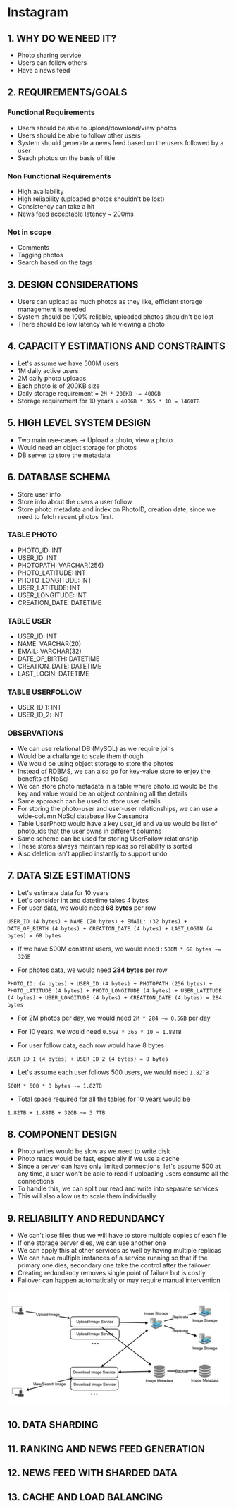 # Instagram

## 1. WHY DO WE NEED IT?

- Photo sharing service
- Users can follow others
- Have a news feed


## 2. REQUIREMENTS/GOALS

### Functional Requirements
- Users should be able to upload/download/view photos
- Users should be able to follow other users
- System should generate a news feed based on the users followed by a user
- Seach photos on the basis of title


### Non Functional Requirements
- High availability
- High reliability (uploaded photos shouldn't be lost)
- Consistency can take a hit 
- News feed acceptable latency ~ 200ms


### Not in scope
- Comments
- Tagging photos
- Search based on the tags


## 3. DESIGN CONSIDERATIONS
- Users can upload as much photos as they like, efficient storage management is needed
- System should be 100% reliable, uploaded photos shouldn't be lost
- There should be low latency while viewing a photo

## 4. CAPACITY ESTIMATIONS AND CONSTRAINTS
- Let's assume we have 500M users
- 1M daily active users
- 2M daily photo uploads
- Each photo is of 200KB size
- Daily storage requirement = `2M * 200KB ~= 400GB`
- Storage requirement for 10 years = `400GB * 365 * 10 = 1460TB`

## 5. HIGH LEVEL SYSTEM DESIGN

- Two main use-cases -> Upload a photo, view a photo
- Would need an object storage for photos
- DB server to store the metadata


## 6. DATABASE SCHEMA

- Store user info
- Store info about the users a user follow
- Store photo metadata and index on PhotoID, creation date, since we need to fetch recent photos first.

### TABLE PHOTO
- PHOTO_ID: INT
- USER_ID: INT
- PHOTOPATH: VARCHAR(256)
- PHOTO_LATITUDE: INT
- PHOTO_LONGITUDE: INT
- USER_LATITUDE: INT
- USER_LONGITUDE: INT
- CREATION_DATE: DATETIME

### TABLE USER
- USER_ID: INT
- NAME: VARCHAR(20)
- EMAIL: VARCHAR(32)
- DATE_OF_BIRTH: DATETIME
- CREATION_DATE: DATETIME
- LAST_LOGIN: DATETIME

### TABLE USERFOLLOW
- USER_ID_1: INT
- USER_ID_2: INT

### OBSERVATIONS
- We can use relational DB (MySQL) as we require joins
- Would be a challange to scale them though
- We would be using object storage to store the photos
- Instead of RDBMS, we can also go for key-value store to enjoy the benefits of NoSql
- We can store photo metadata in a table where photo_id would be the key and value would be an object containing all the details
- Same approach can be used to store user details
- For storing the photo-user and user-user relationships, we can use a wide-column NoSql database like Cassandra
- Table UserPhoto would have a key user_id and value would be list of photo_ids that the user owns in different columns
- Same scheme can be used for storing UserFollow relationship
- These stores always maintain replicas so reliability is sorted
- Also deletion isn't applied instantly to support undo

## 7. DATA SIZE ESTIMATIONS
- Let's estimate data for 10 years
- Let's consider int and datetime takes 4 bytes
- For user data, we would need **68 bytes** per row
```
USER_ID (4 bytes) + NAME (20 bytes) + EMAIL: (32 bytes) + DATE_OF_BIRTH (4 bytes) + CREATION_DATE (4 bytes) + LAST_LOGIN (4 bytes) = 68 bytes
```
- If we have 500M constant users, we would need : `500M * 68 bytes ~= 32GB`

- For photos data, we would need **284 bytes** per row
```
PHOTO_ID: (4 bytes) + USER_ID (4 bytes) + PHOTOPATH (256 bytes) + PHOTO_LATITUDE (4 bytes) + PHOTO_LONGITUDE (4 bytes) + USER_LATITUDE (4 bytes) + USER_LONGITUDE (4 bytes) + CREATION_DATE (4 bytes) = 284 bytes
```
- For 2M photos per day, we would need `2M * 284 ~= 0.5GB` per day
- For 10 years, we would need `0.5GB * 365 * 10 = 1.88TB`

- For user follow data, each row would have 8 bytes
```
USER_ID_1 (4 bytes) + USER_ID_2 (4 bytes) = 8 bytes
```

- Let's assume each user follows 500 users, we would need `1.82TB`

```
500M * 500 * 8 bytes ~= 1.82TB
```

- Total space required for all the tables for 10 years would be
```
1.82TB + 1.88TB + 32GB ~= 3.7TB
```

## 8. COMPONENT DESIGN

- Photo writes would be slow as we need to write disk
- Photo reads would be fast, especially if we use a cache
- Since a server can have only limited connections, let's assume 500 at any time, a user won't be able to read if uploading users consume all the connections
- To handle this, we can split our read and write into separate services
- This will also allow us to scale them individually

## 9. RELIABILITY AND REDUNDANCY

- We can't lose files thus we will have to store multiple copies of each file
- If one storage server dies, we can use another one
- We can apply this at other services as well by having multiple replicas
- We can have multiple instances of a service running so that if the primary one dies, secondary one take the control after the failover
- Creating redundancy removes single point of failure but is costly
- Failover can happen automatically or may require manual intervention

<img src="./Resources/3-1.png">

## 10. DATA SHARDING 

## 11. RANKING AND NEWS FEED GENERATION

## 12. NEWS FEED WITH SHARDED DATA

## 13. CACHE AND LOAD BALANCING